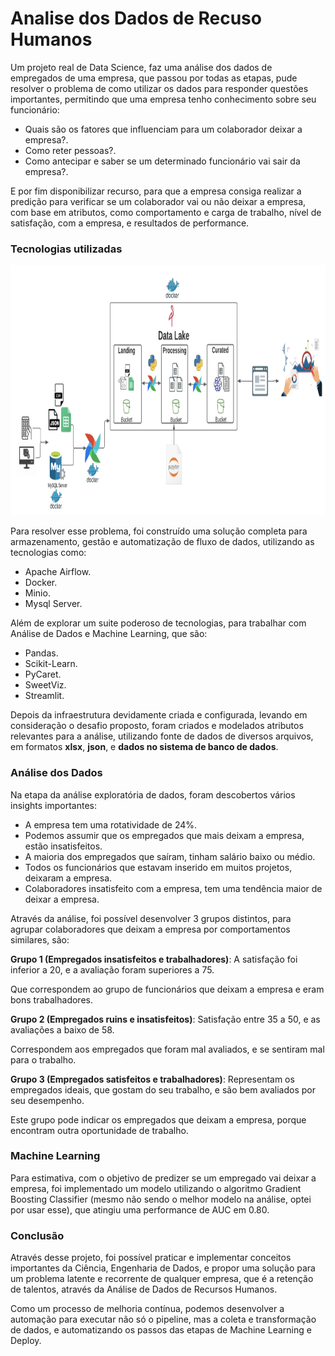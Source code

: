 # Analise dos Dados de Recuso Humanos

Um projeto real de Data Science, faz uma análise dos dados de empregados de uma empresa, que passou por todas as etapas, pude resolver o problema de como utilizar os dados para responder questões importantes, permitindo que uma empresa tenho conhecimento sobre seu funcionário:

* Quais são os fatores que influenciam para um colaborador deixar a empresa?.
* Como reter pessoas?.
* Como antecipar e saber se um determinado funcionário vai sair da empresa?.

E por fim disponibilizar recurso, para que a empresa consiga realizar a predição para verificar se um colaborador vai ou não deixar a empresa, com base em atributos, como comportamento e carga de trabalho, nível de satisfação, com a empresa, e resultados de performance.

### Tecnologias utilizadas

<p align="center">
  <img src="https://github.com/villani31/analise-rh/blob/main/imagens/overview-solucao.png" alt="Overview"height=400px >
</p>

Para resolver esse problema, foi construído uma solução completa para armazenamento, gestão e automatização de fluxo de dados, utilizando as tecnologias como:

* Apache Airflow.
* Docker.
* Minio.
* Mysql Server.

Além de explorar um suite poderoso de tecnologias, para trabalhar com Análise de Dados e Machine Learning, que são:

* Pandas.
* Scikit-Learn.
* PyCaret.
* SweetViz.
* Streamlit.

Depois da infraestrutura devidamente criada e configurada, levando em consideração o desafio proposto, foram criados e modelados atributos relevantes para a análise, utilizando fonte de dados de diversos arquivos, em formatos **xlsx**, **json**, e **dados no sistema de banco de dados**.

### Análise dos Dados

Na etapa da análise exploratória de dados, foram descobertos vários insights importantes:

* A empresa tem uma rotatividade de 24%.
* Podemos assumir que os empregados que mais deixam a empresa, estão insatisfeitos.
* A maioria dos empregados que saíram, tinham salário baixo ou médio.
* Todos os funcionários que estavam inserido em muitos projetos, deixaram a empresa.
* Colaboradores insatisfeito com a empresa, tem uma tendência maior de deixar a empresa.

Através da análise, foi possível desenvolver 3 grupos distintos, para agrupar colaboradores que deixam a empresa por comportamentos similares, são:

**Grupo 1 (Empregados insatisfeitos e trabalhadores)**: A satisfação foi inferior a 20, e a avaliação foram superiores a 75.

Que correspondem ao grupo de funcionários que deixam a empresa e eram bons trabalhadores.

**Grupo 2 (Empregados ruins e insatisfeitos)**: Satisfação entre 35 a 50, e as avaliações a baixo de 58.

Correspondem aos empregados que foram mal avaliados, e se sentiram mal para o trabalho.

**Grupo 3 (Empregados satisfeitos e trabalhadores)**: Representam os empregados ideais, que gostam do seu trabalho, e são bem avaliados por seu desempenho.

Este grupo pode indicar os empregados que deixam a empresa, porque encontram outra oportunidade de trabalho.

### Machine Learning

Para estimativa, com o objetivo de predizer se um empregado vai deixar a empresa, foi implementado um modelo utilizando o algoritmo Gradient Boosting Classifier (mesmo não sendo o melhor modelo na análise, optei por usar esse), que atingiu uma performance de AUC em 0.80.

### Conclusão

Através desse projeto, foi possível praticar e implementar conceitos importantes da Ciência, Engenharia de Dados, e propor uma solução para um problema latente e recorrente de qualquer empresa, que é a retenção de talentos, através da Análise de Dados de Recursos Humanos.

Como um processo de melhoria contínua, podemos desenvolver a automação para executar não só o pipeline, mas a coleta e transformação de dados, e automatizando os passos das etapas de Machine Learning e Deploy.

